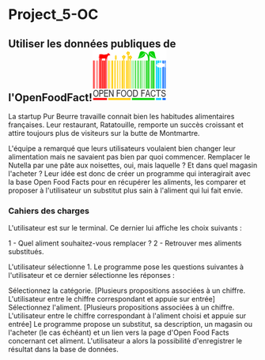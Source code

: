 # Project_5-OC
## Utiliser les données publiques de l'OpenFoodFact!![Image of Openfoodfact](Images/Open_Food_Facts_logo.svg.png)
La startup Pur Beurre travaille connait bien les habitudes alimentaires françaises. Leur restaurant, Ratatouille, remporte un succès croissant et attire toujours plus de visiteurs sur la butte de Montmartre.

L'équipe a remarqué que leurs utilisateurs voulaient bien changer leur alimentation mais ne savaient pas bien par quoi commencer. Remplacer le Nutella par une pâte aux noisettes, oui, mais laquelle ? Et dans quel magasin l'acheter ? Leur idée est donc de créer un programme qui interagirait avec la base Open Food Facts pour en récupérer les aliments, les comparer et proposer à l'utilisateur un substitut plus sain à l'aliment qui lui fait envie.

### Cahiers des charges
L'utilisateur est sur le terminal. Ce dernier lui affiche les choix suivants :

1 - Quel aliment souhaitez-vous remplacer ?
2 - Retrouver mes aliments substitués.

L'utilisateur sélectionne 1. Le programme pose les questions suivantes à l'utilisateur et ce dernier sélectionne les réponses :

Sélectionnez la catégorie. [Plusieurs propositions associées à un chiffre. L'utilisateur entre le chiffre correspondant et appuie sur entrée]
Sélectionnez l'aliment. [Plusieurs propositions associées à un chiffre. L'utilisateur entre le chiffre correspondant à l'aliment choisi et appuie sur entrée]
Le programme propose un substitut, sa description, un magasin ou l'acheter (le cas échéant) et un lien vers la page d'Open Food Facts concernant cet aliment.
L'utilisateur a alors la possibilité d'enregistrer le résultat dans la base de données.
